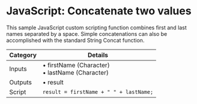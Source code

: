 # JavaScript: Concatenate two values

<head>
  <meta name="guidename" content="Integration"/>
  <meta name="context" content="GUID-ec40870d-2689-468b-abf0-002b6195e131"/>
</head>


This sample JavaScript custom scripting function combines first and last names separated by a space. Simple concatenations can also be accomplished with the standard String Concat function.

| Category | Details                                |
| -------- | -------------------------------------- |
| Inputs   | • firstName (Character)  <br />• lastName (Character) |
| Outputs  | • result                               |
| Script   | `result = firstName + " " + lastName;` |